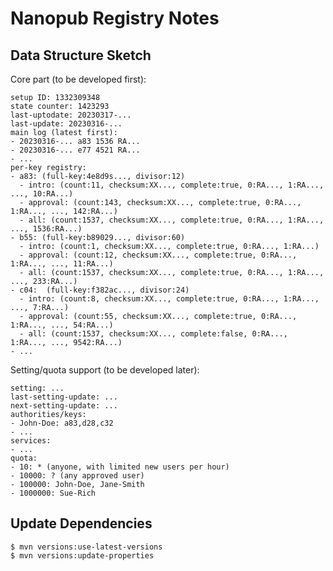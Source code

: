 # Nanopub Registry Notes

## Data Structure Sketch

Core part (to be developed first):

    setup ID: 1332309348
    state counter: 1423293
    last-uptodate: 20230317-...
    last-update: 20230316-...
    main log (latest first):
    - 20230316-... a83 1536 RA...
    - 20230316-... e77 4521 RA...
    - ...
    per-key registry:
    - a83: (full-key:4e8d9s..., divisor:12)
      - intro: (count:11, checksum:XX..., complete:true, 0:RA..., 1:RA..., ..., 10:RA...)
      - approval: (count:143, checksum:XX..., complete:true, 0:RA..., 1:RA..., ..., 142:RA...)
      - all: (count:1537, checksum:XX..., complete:true, 0:RA..., 1:RA..., ..., 1536:RA...)
    - b55: (full-key:b89029..., divisor:60)
      - intro: (count:1, checksum:XX..., complete:true, 0:RA..., 1:RA...)
      - approval: (count:12, checksum:XX..., complete:true, 0:RA..., 1:RA..., ..., 11:RA...)
      - all: (count:1537, checksum:XX..., complete:true, 0:RA..., 1:RA..., ..., 233:RA...)
    - c04:  (full-key:f382ac..., divisor:24)
      - intro: (count:8, checksum:XX..., complete:true, 0:RA..., 1:RA..., ..., 7:RA...)
      - approval: (count:55, checksum:XX..., complete:true, 0:RA..., 1:RA..., ..., 54:RA...)
      - all: (count:1537, checksum:XX..., complete:false, 0:RA..., 1:RA..., ..., 9542:RA...)
    - ...

Setting/quota support (to be developed later):

    setting: ...
    last-setting-update: ...
    next-setting-update: ...
    authorities/keys:
    - John-Doe: a83,d28,c32
    - ...
    services:
    - ...
    quota:
    - 10: * (anyone, with limited new users per hour)
    - 10000: ? (any approved user)
    - 100000: John-Doe, Jane-Smith
    - 1000000: Sue-Rich

## Update Dependencies

    $ mvn versions:use-latest-versions
    $ mvn versions:update-properties

